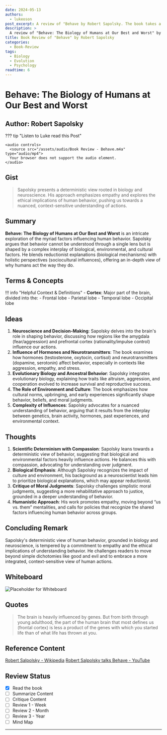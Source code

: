 ```yaml
---
date: 2024-05-13
authors: 
  - lukeoson
post_excerpt: A review of "Behave by Robert Sapolsky. The book takes a multidisciplinary approach to human behavior, combining neuroscience, psychology, and evolutionary biology to explore why humans behave the way they do.
description: >
  A review of "Behave: The Biology of Humans at Our Best and Worst" by Robert Sapolsky. The book takes a multidisciplinary approach to human behavior, combining neuroscience, psychology, and evolutionary biology to explore why humans behave the way they do.
title: Book Review of "Behave" by Robert Sapolsky
categories:
  - Book-Review
tags: 
  - Biology
  - Evolution
  - Psychology
readtime: 6
---
```


# Behave: The Biology of Humans at Our Best and Worst

## Author: Robert Sapolsky

??? tip "Listen to Luke read this Post"

    <audio controls>
      <source src="/assets/audio/Book Review - Behave.m4a" type="audio/mp4">
      Your browser does not support the audio element.
    </audio>

## Gist

> Sapolsky presents a deterministic view rooted in biology and neuroscience. His approach emphasizes empathy and explores the ethical implications of human behavior, pushing us towards a nuanced, context-sensitive understanding of actions.

## Summary

**Behave: The Biology of Humans at Our Best and Worst** is an intricate exploration of the myriad factors influencing human behavior. Sapolsky argues that behavior cannot be understood through a single lens but is shaped by a complex interplay of biological, environmental, and cultural factors. He blends reductionist explanations (biological mechanisms) with holistic perspectives (sociocultural influences), offering an in-depth view of why humans act the way they do.

<!-- more -->

## Terms & Concepts

!!! info "Helpful Context & Definitions"
    - **Cortex**: Major part of the brain, divided into the:
        - Frontal lobe
        - Parietal lobe
        - Temporal lobe
        - Occipital lobe

## Ideas

1. **Neuroscience and Decision-Making**: Sapolsky delves into the brain's role in shaping behavior, discussing how regions like the amygdala (fear/aggression) and prefrontal cortex (rationality/impulse control) influence our actions.
2. **Influence of Hormones and Neurotransmitters**: The book examines how hormones (testosterone, oxytocin, cortisol) and neurotransmitters (dopamine, serotonin) affect behavior, especially in contexts like aggression, empathy, and stress.
3. **Evolutionary Biology and Ancestral Behavior**: Sapolsky integrates evolutionary biology, explaining how traits like altruism, aggression, and cooperation evolved to increase survival and reproductive success.
4. **The Role of Environment and Culture**: The book emphasizes how cultural norms, upbringing, and early experiences significantly shape behavior, beliefs, and moral judgments.
5. **Complexity of Influences**: Sapolsky advocates for a nuanced understanding of behavior, arguing that it results from the interplay between genetics, brain activity, hormones, past experiences, and environmental context.

## Thoughts

1. **Scientific Determinism with Compassion**: Sapolsky leans towards a deterministic view of behavior, suggesting that biological and environmental factors heavily influence actions. He balances this with compassion, advocating for understanding over judgment.
2. **Biological Emphasis**: Although Sapolsky recognizes the impact of culture and environment, his background as a neuroscientist leads him to prioritize biological explanations, which may appear reductionist.
3. **Critique of Moral Judgments**: Sapolsky challenges simplistic moral judgments, suggesting a more rehabilitative approach to justice, grounded in a deeper understanding of behavior.
4. **Humanistic Approach**: His work promotes empathy, moving beyond “us vs. them” mentalities, and calls for policies that recognize the shared factors influencing human behavior across groups.

## Concluding Remark

Sapolsky's deterministic view of human behavior, grounded in biology and neuroscience, is tempered by a commitment to empathy and the ethical implications of understanding behavior. He challenges readers to move beyond simple dichotomies like good and evil and to embrace a more integrated, context-sensitive view of human actions.

## Whiteboard

![Placeholder for Whiteboard](#)

## Quotes

> The brain is heavily influenced by genes. But from birth through young adulthood, the part of the human brain that most defines us (frontal cortex) is less a product of the genes with which you started life than of what life has thrown at you.

## Reference Content

[Robert Salpolsky - Wikipedia](https://en.wikipedia.org/wiki/Robert_Sapolsky)
[Robert Salpolsky talks Behave - YouTube](https://www.youtube.com/watch?v=pGJD0P2r8YQ)

## Review Status

- [x] Read the book
- [ ] Summarize Content
- [ ] Critique Content
- [ ] Review 1 - Week
- [ ] Review 2 - Month
- [ ] Review 3 - Year
- [ ] Mind Map

---




